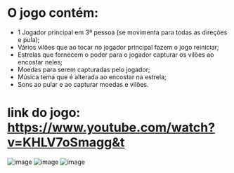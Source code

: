 # O jogo contém:
- 1 Jogador principal em 3ª pessoa (se movimenta para todas as direções e pula);
- Vários vilões que ao tocar no jogador principal fazem o jogo reiniciar;
- Estrelas que fornecem o poder para o jogador capturar os vilões ao encostar neles;
- Moedas para serem capturadas pelo jogador;
- Música tema que é alterada ao encostar na estrela;
- Sons ao pular e ao capturar moedas e vilões.

# link do jogo: https://www.youtube.com/watch?v=KHLV7oSmagg&t

![image](https://github.com/stelajunqueira/jogosDigitais2/assets/70176000/c26fbfca-8c2c-43cb-9b74-d07e7a4b8be8)
![image](https://github.com/stelajunqueira/jogosDigitais2/assets/70176000/12499915-f5e9-4b14-91c2-b2c520e11b3d)
![image](https://github.com/stelajunqueira/jogosDigitais2/assets/70176000/b4a4a557-b020-41ba-a687-cd56d5218290)



